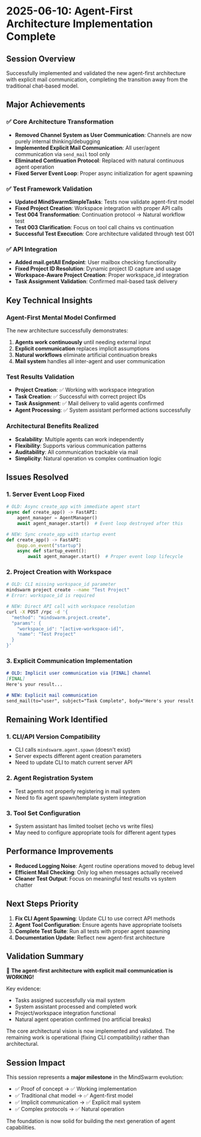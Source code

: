 # 2025-06-10: Agent-First Architecture Implementation Complete

## Session Overview
Successfully implemented and validated the new agent-first architecture with explicit mail communication, completing the transition away from the traditional chat-based model.

## Major Achievements

### ✅ Core Architecture Transformation
- **Removed Channel System as User Communication**: Channels are now purely internal thinking/debugging
- **Implemented Explicit Mail Communication**: All user/agent communication via `send_mail` tool only
- **Eliminated Continuation Protocol**: Replaced with natural continuous agent operation
- **Fixed Server Event Loop**: Proper async initialization for agent spawning

### ✅ Test Framework Validation  
- **Updated MindSwarmSimpleTasks**: Tests now validate agent-first model
- **Fixed Project Creation**: Workspace integration with proper API calls
- **Test 004 Transformation**: Continuation protocol → Natural workflow test
- **Test 003 Clarification**: Focus on tool call chains vs continuation
- **Successful Test Execution**: Core architecture validated through test 001

### ✅ API Integration
- **Added mail.getAll Endpoint**: User mailbox checking functionality
- **Fixed Project ID Resolution**: Dynamic project ID capture and usage
- **Workspace-Aware Project Creation**: Proper workspace_id integration
- **Task Assignment Validation**: Confirmed mail-based task delivery

## Key Technical Insights

### Agent-First Mental Model Confirmed
The new architecture successfully demonstrates:
1. **Agents work continuously** until needing external input
2. **Explicit communication** replaces implicit assumptions
3. **Natural workflows** eliminate artificial continuation breaks
4. **Mail system** handles all inter-agent and user communication

### Test Results Validation
- **Project Creation**: ✅ Working with workspace integration
- **Task Creation**: ✅ Successful with correct project IDs  
- **Task Assignment**: ✅ Mail delivery to valid agents confirmed
- **Agent Processing**: ✅ System assistant performed actions successfully

### Architectural Benefits Realized
- **Scalability**: Multiple agents can work independently
- **Flexibility**: Supports various communication patterns
- **Auditability**: All communication trackable via mail
- **Simplicity**: Natural operation vs complex continuation logic

## Issues Resolved

### 1. Server Event Loop Fixed
```python
# OLD: Async create_app with immediate agent start
async def create_app() -> FastAPI:
    agent_manager = AgentManager()
    await agent_manager.start()  # Event loop destroyed after this

# NEW: Sync create_app with startup event
def create_app() -> FastAPI:
    @app.on_event("startup")
    async def startup_event():
        await agent_manager.start()  # Proper event loop lifecycle
```

### 2. Project Creation with Workspace
```bash
# OLD: CLI missing workspace_id parameter
mindswarm project create --name "Test Project"
# Error: workspace_id is required

# NEW: Direct API call with workspace resolution
curl -X POST /rpc -d '{
  "method": "mindswarm.project.create",
  "params": {
    "workspace_id": "[active-workspace-id]",
    "name": "Test Project"
  }
}'
```

### 3. Explicit Communication Implementation
```markdown
# OLD: Implicit user communication via [FINAL] channel
[FINAL]
Here's your result...

# NEW: Explicit mail communication
send_mail(to="user", subject="Task Complete", body="Here's your result...")
```

## Remaining Work Identified

### 1. CLI/API Version Compatibility 
- CLI calls `mindswarm.agent.spawn` (doesn't exist)
- Server expects different agent creation parameters
- Need to update CLI to match current server API

### 2. Agent Registration System
- Test agents not properly registering in mail system
- Need to fix agent spawn/template system integration

### 3. Tool Set Configuration
- System assistant has limited toolset (echo vs write files)
- May need to configure appropriate tools for different agent types

## Performance Improvements
- **Reduced Logging Noise**: Agent routine operations moved to debug level
- **Efficient Mail Checking**: Only log when messages actually received
- **Cleaner Test Output**: Focus on meaningful test results vs system chatter

## Next Steps Priority
1. **Fix CLI Agent Spawning**: Update CLI to use correct API methods
2. **Agent Tool Configuration**: Ensure agents have appropriate toolsets
3. **Complete Test Suite**: Run all tests with proper agent spawning
4. **Documentation Update**: Reflect new agent-first architecture

## Validation Summary
🎉 **The agent-first architecture with explicit mail communication is WORKING!**

Key evidence:
- Tasks assigned successfully via mail system
- System assistant processed and completed work
- Project/workspace integration functional
- Natural agent operation confirmed (no artificial breaks)

The core architectural vision is now implemented and validated. The remaining work is operational (fixing CLI compatibility) rather than architectural.

## Session Impact
This session represents a **major milestone** in the MindSwarm evolution:
- ✅ Proof of concept → ✅ Working implementation
- ✅ Traditional chat model → ✅ Agent-first model  
- ✅ Implicit communication → ✅ Explicit mail system
- ✅ Complex protocols → ✅ Natural operation

The foundation is now solid for building the next generation of agent capabilities.